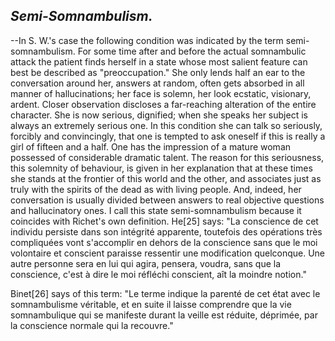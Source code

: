 ## _Semi-Somnambulism._
--In S. W.'s case the following condition was
indicated by the term semi-somnambulism. For some time after and before
the actual somnambulic attack the patient finds herself in a state
whose most salient feature can best be described as "preoccupation."
She only lends half an ear to the conversation around her, answers at
random, often gets absorbed in all manner of hallucinations; her face
is solemn, her look ecstatic, visionary, ardent. Closer observation
discloses a far-reaching alteration of the entire character. She is
now serious, dignified; when she speaks her subject is always an
extremely serious one. In this condition she can talk so seriously,
forcibly and convincingly, that one is tempted to ask oneself if this is
really a girl of fifteen and a half. One has the impression of a mature
woman possessed of considerable dramatic talent. The reason for this
seriousness, this solemnity of behaviour, is given in her explanation
that at these times she stands at the frontier of this world and the
other, and associates just as truly with the spirits of the dead as
with living people. And, indeed, her conversation is usually divided
between answers to real objective questions and hallucinatory ones. I
call this state semi-somnambulism because it coincides with Richet's
own definition. He[25] says: "La conscience de cet individu persiste
dans son intégrité apparente, toutefois des opérations très compliquées
vont s'accomplir en dehors de la conscience sans que le moi volontaire
et conscient paraisse ressentir une modification quelconque. Une autre
personne sera en lui qui agira, pensera, voudra, sans que la conscience,
c'est à dire le moi réfléchi conscient, aît la moindre notion."

Binet[26] says of this term: "Le terme indique la parenté de cet état
avec le somnambulisme véritable, et en suite il laisse comprendre que
la vie somnambulique qui se manifeste durant la veille est réduite,
déprimée, par la conscience normale qui la recouvre."


